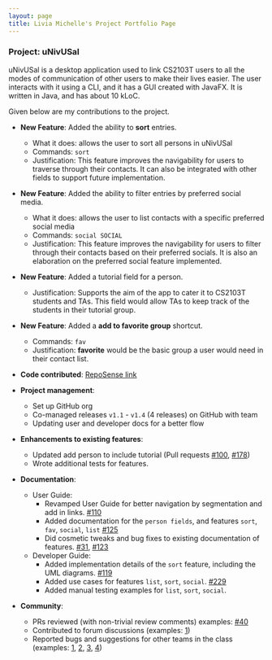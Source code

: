 ```yaml
---
layout: page
title: Livia Michelle's Project Portfolio Page
---
```


### Project: uNivUSal

uNivUSal is a desktop application used to link CS2103T users to all the modes of communication of other users to make their lives easier. The user interacts with it using a CLI, and it has a GUI created with JavaFX. It is written in Java, and has about 10 kLoC.

Given below are my contributions to the project.

* **New Feature**: Added the ability to **sort** entries.
    * What it does: allows the user to sort all persons in uNivUSal
    * Commands: `sort`
    * Justification: This feature improves the navigability for users to traverse through their contacts. It can also be
  integrated with other fields to support future implementation.

* **New Feature**: Added the ability to filter entries by preferred social media.
  * What it does: allows the user to list contacts with a specific preferred social media
  * Commands: `social SOCIAL`
  * Justification: This feature improves the navigability for users to filter through their contacts based on their preferred socials. It is also an elaboration on the preferred social feature implemented.

* **New Feature**: Added a tutorial field for a person.
  * Justification: Supports the aim of the app to cater it to CS2103T students and TAs. This field would allow TAs to
  keep track of the students in their tutorial group.

* **New Feature**: Added a **add to favorite group** shortcut.
  * Commands: `fav`
  * Justification: **favorite** would be the basic group a user would need in their contact list.

* **Code contributed**: [RepoSense link](https://nus-cs2103-ay2223s1.github.io/tp-dashboard/?search=liviamil&sort=groupTitle&sortWithin=title&timeframe=commit&mergegroup=&groupSelect=groupByAuthors&breakdown=true&checkedFileTypes=docs~functional-code~test-code~other&since=2022-09-16&tabOpen=true&tabType=authorship&tabAuthor=liviamil&tabRepo=AY2223S1-CS2103T-T08-3%2Ftp%5Bmaster%5D&authorshipIsMergeGroup=false&authorshipFileTypes=docs~functional-code~test-code~other&authorshipIsBinaryFileTypeChecked=false&authorshipIsIgnoredFilesChecked=false&reverseAuthorshipOrder=false)

* **Project management**:
  * Set up GitHub org
  * Co-managed releases `v1.1` - `v1.4` (4 releases) on GitHub with team
  * Updating user and developer docs for a better flow

* **Enhancements to existing features**:
    * Updated add person to include tutorial (Pull requests [\#100](https://github.com/AY2223S1-CS2103T-T08-3/tp/pull/100), [\#178](https://github.com/AY2223S1-CS2103T-T08-3/tp/pull/178))
    * Wrote additional tests for features.

* **Documentation**:
    * User Guide:
        * Revamped User Guide for better navigation by segmentation and add in links. [#110](https://github.com/AY2223S1-CS2103T-T08-3/tp/pull/110)
        * Added documentation for the `person fields`, and features `sort`, `fav`, `social`, `list` [#125](https://github.com/AY2223S1-CS2103T-T08-3/tp/pull/125)
        * Did cosmetic tweaks and bug fixes to existing documentation of features. [#31](https://github.com/AY2223S1-CS2103T-T08-3/tp/pull/31), [#123](https://github.com/AY2223S1-CS2103T-T08-3/tp/pull/123)
    * Developer Guide: 
        * Added implementation details of the `sort` feature, including the UML diagrams. [#119](https://github.com/AY2223S1-CS2103T-T08-3/tp/pull/119)
        * Added use cases for features `list`, `sort`, `social`. [#229](https://github.com/AY2223S1-CS2103T-T08-3/tp/pull/229)
        * Added manual testing examples for `list`, `sort`, `social`.

* **Community**:
    * PRs reviewed (with non-trivial review comments) examples: [\#40](https://github.com/AY2223S1-CS2103T-T08-3/tp/pull/40)
    * Contributed to forum discussions (examples: [1](https://github.com/nus-cs2103-AY2223S1/forum/issues/190))
    * Reported bugs and suggestions for other teams in the class (examples: [1](https://github.com/liviamil/ped/issues/1), [2](https://github.com/liviamil/ped/issues/2), [3](https://github.com/liviamil/ped/issues/3), [4](https://github.com/liviamil/ped/issues/4))
